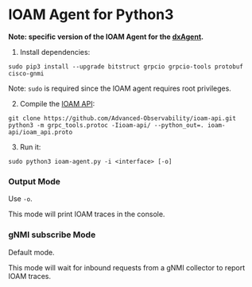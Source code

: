 # IOAM Agent for Python3

**Note: specific version of the IOAM Agent for the [dxAgent](https://github.com/Advanced-Observability/dxAgent).**

1) Install dependencies:
```
sudo pip3 install --upgrade bitstruct grpcio grpcio-tools protobuf cisco-gnmi
```

Note: `sudo` is required since the IOAM agent requires root privileges.

2) Compile the [IOAM API](https://github.com/Advanced-Observability/ioam-api):
```[bash]
git clone https://github.com/Advanced-Observability/ioam-api.git
python3 -m grpc_tools.protoc -Iioam-api/ --python_out=. ioam-api/ioam_api.proto
```

3) Run it:
```[bash]
sudo python3 ioam-agent.py -i <interface> [-o]
```

### Output Mode

Use `-o`.

This mode will print IOAM traces in the console.

### gNMI subscribe Mode

Default mode.

This mode will wait for inbound requests from a gNMI collector to report IOAM traces.
